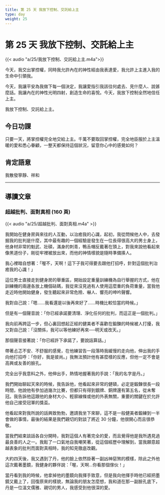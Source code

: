 ```yaml
---
title: 第 25 天 我放下控制、交託給上主
type: day
weight: 25
---
```


# 第 25 天 我放下控制、交託給上主

{{< audio "a/25/我放下控制、交託給上主.m4a">}}

今天，我交出掌控權，同時我允許內在的神性經由我表達愛，我允許上主進入我的生命中引領我。

今天，我讓平安為我做下每一個決定，我讓愛指引我該往何處去、見什麼人、說甚麼話。我讓內在的神性光明四射，創造生命的喜悅。今天，我放下控制全然地信任上主。

我放下控制、交託給上主。

## 今日功課

只要一天，將掌控權完全地交給上主。千萬不要取回掌控權，完全地臣服於上主溫暖的愛和悉心眷顧，一整天都保持這個狀況，留意你心中的感覺如何？

## 肯定語意

我散發寧靜、祥和

---

## 導讀文章

### 超越批判、面對真相 (160 頁)

{{< audio "a/25/超越批判、面對真相.m4a" >}}

我開始在健身房與來往的人互動，以治癒我的心識，起初，我從問候他人中，去發掘我的批判是什麼，其中最有趣的一個經驗是發生在一位長得很高大的男士身上，他身材非常的魁武、壯碩，滿身的刺青，鴨舌帽反戴著在頭上，對我來說他看起來像黑道份子，剛從牢裡被放出來，而他的神情樣貌是隨時準備揍人。

我心裡暗自想著：「喔不，天啊！這下子我可得要去跟他打招呼，針對這個批判治癒我的心識！」

這位男士直接走到健身房的舉重區，開始設定重量訓練機為自行舉握的方式，他在訓練機的兩邊各放上機個砝碼，我從來沒見過有人使用這麼重的負荷重量，當我他走近時他開始健身，發生聽起來非常危險、嚇人、響亮的呻吟聲響。

我對自己說：「嗯……我看還是以後再來好了……時機比較恰當的時候。」

但是有一個聲音說：「你已經承諾要清理、淨化任何的批判，而這正是一個批判。」

我向前再跨這一步，但心裏回想起正經的健美者不喜歡在鍛鍊的時候被人打擾，我又對自己說：「沒關係，我可以等他練好再來──明天或改天。」

那個聲音接著說：「你已經許下承諾了，要說話算話。」

帶著忐忑不安、不舒服的感覺，在他練習告一段落時我緩慢的走向他，伸出我的手向他打招呼：「你好，我是彼尚。」我無法預計他有甚麼樣的反應，但他一定不會是高興或友善的臉孔。

完全出乎我意料之外，他伸出手，熱情地握著我的手說：「我的名字是丹。」

我們開始聊起天來的時候，我告訴他，他看起來非常的健碩，必定是鍛鍊很長一段時間，他說他有參加過幾次比賽，但都只有得到銀牌、銅牌還有第五名，從未奪冠。我告訴他這跟他的身材大小、輕廓線條或他的外表無關，重要的關鍵在於允許他自己接受冠軍的獎盃。

他看起來對我所說的話興致勃勃，邀請我坐下來聊，這不是一般健美者鍛練到一半會做的事情，最後的結果是我們親切的對談了將近 30 分鐘，他很開心而且很恭敬。

當我們結束談話各自分開時，我對這個人有著完全的愛，而且覺得他是我所遇見過最良善的人之一。我鬆了一口氣地自我嘲笑著，從這個經歷中理解到，當我願意超越表象的批判而面對真相時，我的知見徹底改觀。

大約四天後，我又遇到了丹，他的臉上依然掛著一副凶神惡煞的模樣，除此之外他這次戴著墨鏡，我健身的夥伴說：「喔，天啊…你看那個傢伙！」

當丹看到我的時候，他拿掉他的墨鏡向我揮手致意，但是我向他揮手時他已經把墨鏡又戴上了，回復原來的樣貌，無論我的朋友怎麼想，我和道在那一副臉孔底下，丹是一位溫文儒雅、親切的男人，我感受到他很深的愛。
